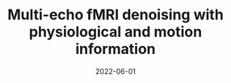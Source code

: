 ---
title: "Multi-echo fMRI denoising with physiological and motion information"
project_id: multi_echo
date: 2022-06-01
conference_id: "OHBM_2022"
presenters:
   - micah_holness
   - daniel_handwerker
   - joshua_teves
   - tyler_morgan
   - javier_gonzalez-castillo
   - peter_bandettini
summary: "<p>Multi-echo denoising removes non-T2* and therefore non-BOLD time series fluctuations. This includes scanner artifacts and head motion. However, breathing related BOLD changes are not removed.</p>

<p>We use the multi-echo ICA denoising method implemented in tedana and additionally removed ICA components that are correlated with head motion, cardiac, and respiratory fluctuations. Our hypothesis was that this additional ICA removal process would help eliminate artifactual BOLD and maintain higher statistical degrees of freedom.</p>
"
file: /assets/presentations/Holness_OHBM_final.pdf
filename: Holness_OHBM_final.pdf
layout: presentation
---